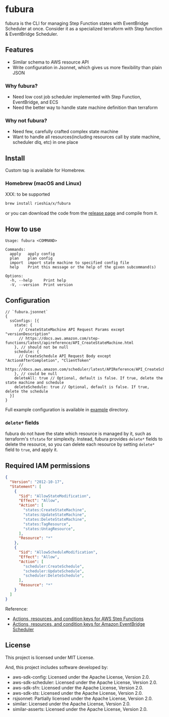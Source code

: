 # fubura

fubura is the CLI for managing Step Function states with EventBridge Scheduler at once.
Consider it as a specialized terraform with Step function & EventBridge Scheduler.

## Features

- Similar schema to AWS resource API
- Write configuration in Jsonnet, which gives us more flexibility than plain JSON

### Why fubura?

- Need low cost job scheduler implemented with Step Function, EventBridge, and ECS
- Need the better way to handle state machine definition than terraform

### Why not fubura?

- Need few, carefully crafted complex state machine
- Want to handle all resources(including resources call by state machine, scheduler dlq, etc) in one place

## Install

Custom tap is available for Homebrew.

### Homebrew (macOS and Linux)

XXX: to be supported

```sh
brew install rieshia/x/fubura
```

or you can download the code from the [release page](https://github.com/riseshia/fubura/releases) and compile from it.

## How to use

```
Usage: fubura <COMMAND>

Commands:
  apply   apply config
  plan    plan config
  import  import state machine to specified config file
  help    Print this message or the help of the given subcommand(s)

Options:
  -h, --help     Print help
  -V, --version  Print version
```

## Configuration

```jsonnet
// `fubura.jsonnet`
{
  ssConfigs: [{
    state: {
      // CreateStateMachine API Request Params except "versionDescription"
      // https://docs.aws.amazon.com/step-functions/latest/apireference/API_CreateStateMachine.html
    }, // should not be null
    schedule: {
      // CreateSchedule API Request Body except "ActionAfterCompletion", "ClientToken"
      // https://docs.aws.amazon.com/scheduler/latest/APIReference/API_CreateSchedule.html
    }, // could be null
    deleteAll: true // Optional, default is false. If true, delete the state machine and schedule
    deleteSchedule: true // Optional, default is false. If true, delete the schedule
  }]
}
```

Full example configuration is available in [example](./example) directory.

### `delete*` fields

fubura do not have the state which resource is managed by it,
such as terraform's `tfstate` for simplexity.
Instead, fubura provides `delete*` fields to delete the resource,
so you can delete each resource by setting `delete*` field to `true`, and apply it.

## Required IAM permissions

```json
{
  "Version": "2012-10-17",
  "Statement": [
    {
      "Sid": "AllowStateModification",
      "Effect": "Allow",
      "Action": [
        "states:CreateStateMachine",
        "states:UpdateStateMachine",
        "states:DeleteStateMachine",
        "states:TagResource",
        "states:UntagResource",
      ],
      "Resource": "*"
    },
    {
      "Sid": "AllowScheduleModification",
      "Effect": "Allow",
      "Action": [
        "scheduler:CreateSchedule",
        "scheduler:UpdateSchedule",
        "scheduler:DeleteSchedule",
      ],
      "Resource": "*"
    }
  ]
}
```

Reference:

- [Actions, resources, and condition keys for AWS Step Functions](https://docs.aws.amazon.com/service-authorization/latest/reference/list_awsstepfunctions.html)
- [Actions, resources, and condition keys for Amazon EventBridge Scheduler](https://docs.aws.amazon.com/service-authorization/latest/reference/list_amazoneventbridgescheduler.html)

## License

This project is licensed under MIT License.

And, this project includes software developed by:
- aws-sdk-config: Licensed under the Apache License, Version 2.0.
- aws-sdk-scheduler: Licensed under the Apache License, Version 2.0.
- aws-sdk-sfn: Licensed under the Apache License, Version 2.0.
- aws-sdk-sts: Licensed under the Apache License, Version 2.0.
- rsjsonnet: Partially licensed under the Apache License, Version 2.0.
- similar: Licensed under the Apache License, Version 2.0.
- similar-asserts: Licensed under the Apache License, Version 2.0.
